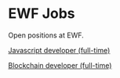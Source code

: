 # EWF Jobs
Open positions at EWF.

[Javascript developer (full-time)](./JavascriptDeveloper_full_time.md)

[Blockchain developer (full-time)](./BlockchainDeveloper_full_time.md)

